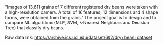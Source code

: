 "Images of 13,611 grains of 7 different registered dry beans were taken with a high-resolution camera. A total of 16 features; 12 dimensions and 4 shape forms, were obtained from the grains." The project goal is to design and to compare ML algorithms (MLP, SVM, k-Nearest Neighbors and Decision Tree) that classify dry beans.  

Raw data link: https://archive.ics.uci.edu/dataset/602/dry+bean+dataset
